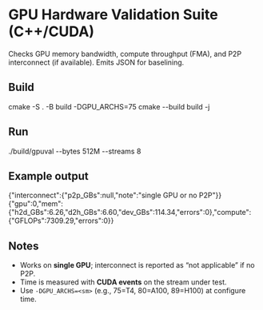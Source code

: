 # GPU Hardware Validation Suite (C++/CUDA)
Checks GPU memory bandwidth, compute throughput (FMA), and P2P interconnect (if available). Emits JSON for baselining.

## Build
cmake -S . -B build -DGPU_ARCHS=75
cmake --build build -j

## Run
./build/gpuval --bytes 512M --streams 8

## Example output
{"interconnect":{"p2p_GBs":null,"note":"single GPU or no P2P"}}
{"gpu":0,"mem":{"h2d_GBs":6.26,"d2h_GBs":6.60,"dev_GBs":114.34,"errors":0},"compute":{"GFLOPs":7309.29,"errors":0}}
## Notes
- Works on **single GPU**; interconnect is reported as “not applicable” if no P2P.
- Time is measured with **CUDA events** on the stream under test.
- Use `-DGPU_ARCHS=<sm>` (e.g., 75=T4, 80=A100, 89=H100) at configure time.

